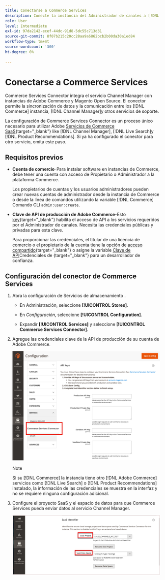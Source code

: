 ```yaml
---
title: Conectarse a Commerce Services
description: Conecte la instancia del Administrador de canales a [!DNL Commerce services] para habilitar la sincronización de datos y la comunicación entre la instancia de Commerce, Channel Manager y otros servicios de soporte.
role: User
level: Intermediate
exl-id: 97da2142-ecef-44dc-91d8-5dc55c713d31
source-git-commit: 8f07b215c20cc28aa9a6862bcb2b00da30a1ed84
workflow-type: tm+mt
source-wordcount: '300'
ht-degree: 0%

---
```


# Conectarse a Commerce Services

Commerce Services Connector integra el servicio Channel Manager con instancias de Adobe Commerce y Magento Open Source. El conector permite la sincronización de datos y la comunicación entre los [!DNL Commerce] instancia, [!DNL Channel Manager]y otros servicios de soporte.

La configuración de Commerce Services Connector es un proceso único necesario para utilizar Adobe [Servicios de Commerce SaaS](https://experienceleague.adobe.com/docs/commerce-merchant-services/user-guides/home.html){target=&quot;_blank&quot;} like [!DNL Channel Manager], [!DNL Live Search]y [!DNL Product Recommendations]. Si ya ha configurado el conector para otro servicio, omita este paso.

## Requisitos previos

- **Cuenta de comercio**-Para instalar software en instancias de Commerce, debe tener una cuenta con acceso de Propietario o Administrador a la plataforma Commerce.

   Los propietarios de cuentas y los usuarios administradores pueden crear nuevas cuentas de administrador desde la instancia de Commerce o desde la línea de comandos utilizando la variable [!DNL Commerce] Comando CLI `admin:user:create`.

- **Clave de API de producción de Adobe Commerce**-Esto [key](https://docs.magento.com/user-guide/system/saas.html#apikey){target=&quot;_blank&quot;} habilita el acceso de API a los servicios requeridos por el Administrador de canales. Necesita las credenciales públicas y privadas para esta clave.

   Para proporcionar las credenciales, el titular de una licencia de comercio o el propietario de la cuenta tiene la opción de
   [acceso compartido](https://docs.magento.com/user-guide/magento/magento-account-share.html){target=&quot;_blank&quot;} o asigne la variable [Clave de API](https://docs.magento.com/user-guide/system/saas.html#apikey)Credenciales de {target=&quot;_blank&quot;} para un desarrollador de confianza.

## Configuración del conector de Commerce Services

1. Abra la configuración de Servicios de almacenamiento .

   - En Administración, seleccione **[!UICONTROL Stores]**.

   - En *Configuración*, seleccione **[!UICONTROL Configuration]**.

   - Expandir **[!UICONTROL Services]** y seleccione **[!UICONTROL Commerce Services Connector]**.

1. Agregue las credenciales clave de la API de producción de su cuenta de Adobe Commerce.

   ![[!DNL Commerce Service Connector] en el [!DNL Admin] ver](assets/commerce-services-connector-admin-service-view.png)


   >[!NOTE]
   >
   > Si su [!DNL Commerce] la instancia tiene otro [!DNL Adobe Commerce] servicios como [!DNL Live Search] o [!DNL Product Recommendations] instalado, la información de las credenciales se muestra en la interfaz y no se requiere ninguna configuración adicional.

1. Configure el proyecto SaaS y el espacio de datos para que Commerce Services pueda enviar datos al servicio Channel Manager.

   ![[!DNL Commerce Service Connector] Configuración del identificador SaaS en la variable [!DNL Admin] ver](assets/commerce-services-connector-saas-config.png)

